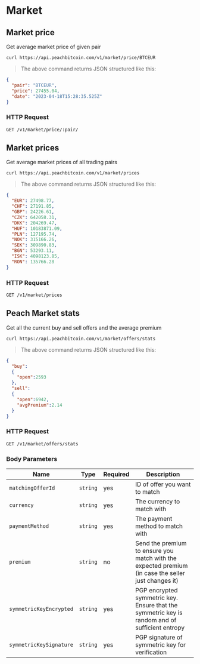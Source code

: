 # Market

## Market price
Get average market price of given pair

```shell
curl https://api.peachbitcoin.com/v1/market/price/BTCEUR
```

> The above command returns JSON structured like this:

```json
{
  "pair": "BTCEUR",
  "price": 27455.04,
  "date": "2023-04-18T15:28:35.525Z"
}
```

### HTTP Request
`GET /v1/market/price/:pair/`

## Market prices
Get average market prices of all trading pairs

```shell
curl https://api.peachbitcoin.com/v1/market/prices
```

> The above command returns JSON structured like this:

```json
{
  "EUR": 27498.77,
  "CHF": 27191.85,
  "GBP": 24226.61,
  "CZK": 642058.31,
  "DKK": 204269.47,
  "HUF": 10183871.09,
  "PLN": 127195.74,
  "NOK": 315166.26,
  "SEK": 309890.83,
  "BGN": 53293.11,
  "ISK": 4098123.85,
  "RON": 135766.28
}
```

### HTTP Request
`GET /v1/market/prices`

## Peach Market stats
Get all the current buy and sell offers and the average premium

```shell
curl https://api.peachbitcoin.com/v1/market/offers/stats
```

> The above command returns JSON structured like this:

```json
{
  "buy":
  {
    "open":2593
  },
  "sell":
  {
    "open":6942,
    "avgPremium":2.14
  }
}
```

### HTTP Request
`GET /v1/market/offers/stats`

### Body Parameters
Name | Type | Required | Description
--------- | ----------- | ----------- | -----------
`matchingOfferId` | `string` | yes | ID of offer you want to match
`currency` | `string` | yes | The currency to match with
`paymentMethod` | `string` | yes |  The payment method to match with
`premium` | `string` | no | Send the premium to ensure you match with the expected premium (in case the seller just changes it)
`symmetricKeyEncrypted` | `string` | yes | PGP encrypted symmetric key. Ensure that the symmetric key is random and of sufficient entropy
`symmetricKeySignature` | `string` | yes | PGP signature of symmetric key for verification
